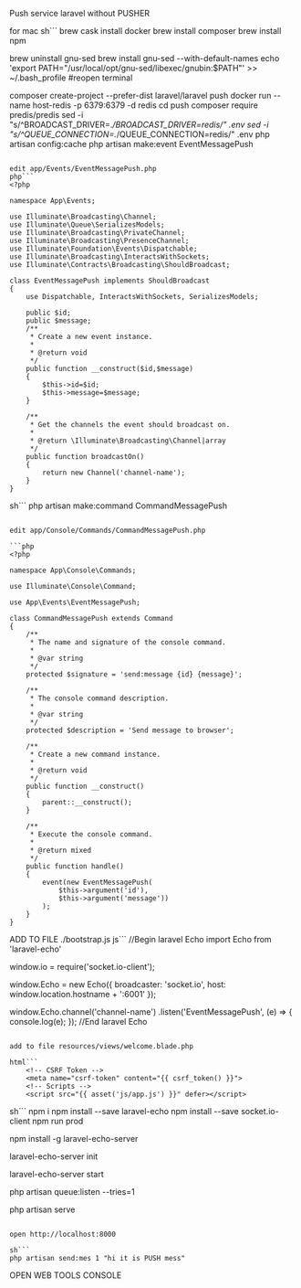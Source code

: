 
Push service laravel without PUSHER

for mac
sh```
brew cask install docker
brew install composer
brew install npm

brew uninstall gnu-sed
brew install gnu-sed --with-default-names
echo 'export PATH="/usr/local/opt/gnu-sed/libexec/gnubin:$PATH"' >> ~/.bash_profile 
#reopen terminal





composer create-project --prefer-dist laravel/laravel push
docker run --name host-redis -p 6379:6379 -d redis 
cd push 
composer require predis/predis
sed -i "s/^BROADCAST_DRIVER=.*/BROADCAST_DRIVER=redis/" .env
sed -i "s/^QUEUE_CONNECTION=.*/QUEUE_CONNECTION=redis/" .env
php artisan config:cache
php artisan make:event EventMessagePush
```

edit app/Events/EventMessagePush.php
php```
<?php

namespace App\Events;

use Illuminate\Broadcasting\Channel;
use Illuminate\Queue\SerializesModels;
use Illuminate\Broadcasting\PrivateChannel;
use Illuminate\Broadcasting\PresenceChannel;
use Illuminate\Foundation\Events\Dispatchable;
use Illuminate\Broadcasting\InteractsWithSockets;
use Illuminate\Contracts\Broadcasting\ShouldBroadcast;

class EventMessagePush implements ShouldBroadcast
{
    use Dispatchable, InteractsWithSockets, SerializesModels;

    public $id;
    public $message;
    /**
     * Create a new event instance.
     *
     * @return void
     */
    public function __construct($id,$message)
    {
        $this->id=$id;
        $this->message=$message;
    }

    /**
     * Get the channels the event should broadcast on.
     *
     * @return \Illuminate\Broadcasting\Channel|array
     */
    public function broadcastOn()
    {
        return new Channel('channel-name');
    }
}
```



sh```
php artisan make:command CommandMessagePush
```

edit app/Console/Commands/CommandMessagePush.php

```php
<?php

namespace App\Console\Commands;

use Illuminate\Console\Command;

use App\Events\EventMessagePush;

class CommandMessagePush extends Command
{
    /**
     * The name and signature of the console command.
     *
     * @var string
     */
    protected $signature = 'send:message {id} {message}';

    /**
     * The console command description.
     *
     * @var string
     */
    protected $description = 'Send message to browser';

    /**
     * Create a new command instance.
     *
     * @return void
     */
    public function __construct()
    {
        parent::__construct();
    }

    /**
     * Execute the console command.
     *
     * @return mixed
     */
    public function handle()
    {
        event(new EventMessagePush(
            $this->argument('id'),
            $this->argument('message'))
        );
    }
}

```



ADD TO FILE ./bootstrap.js
js```
//Begin laravel Echo
import Echo from 'laravel-echo'

window.io = require('socket.io-client');

window.Echo = new Echo({
    broadcaster: 'socket.io',
    host: window.location.hostname + ':6001'
});

window.Echo.channel('channel-name')
    .listen('EventMessagePush', (e) => {
        console.log(e);
    });
//End laravel Echo
```

add to file resources/views/welcome.blade.php

html```
    <!-- CSRF Token -->
    <meta name="csrf-token" content="{{ csrf_token() }}">
    <!-- Scripts -->
    <script src="{{ asset('js/app.js') }}" defer></script>

```

sh```
npm i
npm install --save laravel-echo
npm install --save socket.io-client
npm run prod

npm install -g laravel-echo-server

laravel-echo-server init 

laravel-echo-server start 

php artisan queue:listen --tries=1

php artisan serve
```

open http://localhost:8000

sh```
php artisan send:mes 1 "hi it is PUSH mess"
```
OPEN WEB TOOLS CONSOLE 